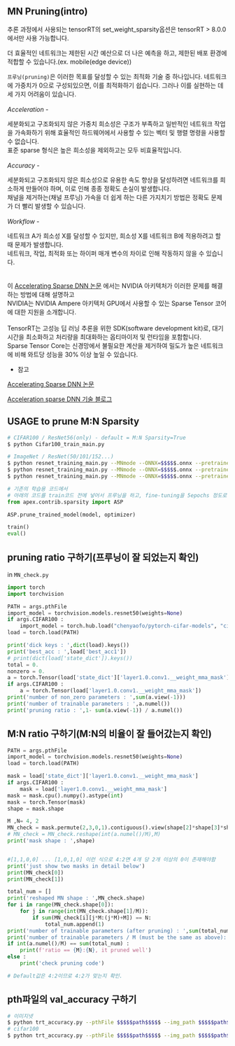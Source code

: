 
## MN Pruning(intro)

추론 과정에서 사용되는 tensorRT의 set_weight_sparsity옵션은 tensorRT > 8.0.0 에서만 사용 가능합니다.

더 효율적인 네트워크는 제한된 시간 예산으로 더 나은 예측을 하고,
제한된 배포 환경에 적합할 수 있습니다.(ex. mobile(edge device))  

`프루닝(pruning)`은 이러한 목표를 달성할 수 있는 최적화 기술 중 하나입니다. 
네트워크에 가중치가 0으로 구성되있으면, 이를 최적화하기 쉽습니다. 그러나 이를 실현하는 데 세 가지 어려움이 있습니다.<br>
<br>
*Acceleration* - <br>

세분화되고 구조화되지 않은 가중치 희소성은 구조가 부족하고 일반적인 네트워크 작업을 가속화하기 위해 효율적인 하드웨어에서 사용할 수 있는 벡터 및 행렬 명령을 사용할 수 없습니다.   
표준 sparse 형식은 높은 희소성을 제외하고는 모두 비효율적입니다.<br>
<br>
*Accuracy* - <br>

세분화되고 구조화되지 않은 희소성으로 유용한 속도 향상을 달성하려면 네트워크를 희소하게 만들어야 하며, 이로 인해 종종 정확도 손실이 발생합니다.  
    채널을 제거하는(채널 프루닝) 가속을 더 쉽게 하는 다른 가지치기 방법은 정확도 문제가 더 빨리 발생할 수 있습니다.<br>
<br>
*Workflow* - <br>

네트워크 A가 희소성 X를 달성할 수 있지만, 희소성 X를 네트워크 B에 적용하려고 할 때 문제가 발생합니다.  
    네트워크, 작업, 최적화 또는 하이퍼 매개 변수의 차이로 인해 작동하지 않을 수 있습니다.
<br> 
<br>    
이 [Accelerating Sparse DNN 논문](https://arxiv.org/pdf/2104.08378.pdf) 에서는 NVIDIA 아키텍처가 이러한 문제를 해결하는 방법에 대해 설명하고  
NVIDIA는 NVIDIA Ampere 아키텍처 GPU에서 사용할 수 있는 Sparse Tensor 코어에 대한 지원을 소개합니다.<br>
<br>
TensorRT는 고성능 딥 러닝 추론을 위한 SDK(software development kit)로, 대기 시간을 최소화하고 처리량을 최대화하는 옵티마이저 및 런타임을 포함합니다.  
Sparse Tensor Core는 신경망에서 불필요한 계산을 제거하여 밀도가 높은 네트워크에 비해 와트당 성능을 30% 이상 높일 수 있습니다.

- 참고 

[Accelerating Sparse DNN 논문](https://arxiv.org/pdf/2104.08378.pdf)

[Acceleration sparse DNN 기술 블로그](https://moon-walker.medium.com/리뷰-accelerating-sparse-deep-neural-networks-870b88c0e2bc)

## USAGE to prune M:N Sparsity 

```bash
# CIFAR100 / ResNet56(only) - default = M:N Sparsity=True
$ python Cifar100_train_main.py 

# ImageNet / ResNet(50/101/152...)
$ python resnet_training_main.py --MNmode --ONNX=$$$$$.onnx --pretrained=true --arch resnet50
$ python resnet_training_main.py --MNmode --ONNX=$$$$$.onnx --pretrained=true --arch resnet101
$ python resnet_training_main.py --MNmode --ONNX=$$$$$.onnx --pretrained=true --arch resnet152
```

```python
# 기존의 학습용 코드에서 
# 아래의 코드를 train코드 전에 넣어서 프루닝을 하고, fine-tuning을 5epochs 정도로 하여 accuracy를 회복.
from apex.contrib.sparsity import ASP

ASP.prune_trained_model(model, optimizer)

train()
eval()
```

## pruning ratio 구하기(프루닝이 잘 되었는지 확인)

in `MN_check.py`

```python
import torch
import torchvision

PATH = args.pthFile
import_model = torchvision.models.resnet50(weights=None)
if args.CIFAR100 :
    import_model = torch.hub.load("chenyaofo/pytorch-cifar-models", "cifar100_resnet56", pretrained=False)
load = torch.load(PATH)

print('dick keys : ',dict(load).keys())
print('best_acc : ',load['best_acc1'])
# print(dict(load['state_dict']).keys())
total = 0.
nonzero = 0.
a = torch.Tensor(load['state_dict']['layer1.0.conv1.__weight_mma_mask'])
if args.CIFAR100 :
    a = torch.Tensor(load['layer1.0.conv1.__weight_mma_mask'])
print('number of non_zero parameters : ',sum(a.view(-1)))
print('number of trainable parameters : ',a.numel())
print('pruning ratio : ',1- sum(a.view(-1)) / a.numel())
```

## M:N ratio 구하기(M:N의 비율이 잘 들어갔는지 확인)

```python
PATH = args.pthFile
import_model = torchvision.models.resnet50(weights=None)
load = torch.load(PATH)

mask = load['state_dict']['layer1.0.conv1.__weight_mma_mask']
if args.CIFAR100 :
    mask = load['layer1.0.conv1.__weight_mma_mask']
mask = mask.cpu().numpy().astype(int)
mask = torch.Tensor(mask)
shape = mask.shape

M ,N= 4, 2
MN_check = mask.permute(2,3,0,1).contiguous().view(shape[2]*shape[3]*shape[0], shape[1])
# MN_check = MN_check.reshape(int(a.numel()/M),M)
print('mask shape : ',shape)


#[1,1,0,0] ... [1,0,1,0] 이런 식으로 4:2면 4개 당 2개 이상의 0이 존재해야함
print('just show two masks in detail below')
print(MN_check[0])
print(MN_check[1])

total_num = []
print('reshaped MN shape : ',MN_check.shape)
for i in range(MN_check.shape[0]):
    for j in range(int(MN_check.shape[1]/M)):
        if sum(MN_check[i][j*M:(j*M)+M]) == N:
            total_num.append(1)
print('number of trainable parameters (after pruning) : ',sum(total_num))
print('number of trainable parameters / M (must be the same as above): ',(int(a.numel()/M)))
if int(a.numel()/M) == sum(total_num) :
    print(f'ratio == {M}:{N}, it pruned well')
else :
    print('check pruning code')

# Default값은 4:2이므로 4:2가 맞는지 확인.
```

## pth파일의 val_accuracy 구하기

```bash
# 이미지넷
$ python trt_accuracy.py --pthFile $$$$$path$$$$$ --img_path $$$$$path$$$$$
# cifar100
$ python trt_accuracy.py --pthFile $$$$$path$$$$$ --img_path $$$$$path$$$$$ --CIFAR100
```

